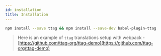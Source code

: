 ```yaml
---
id: installation
title: Installation
---
```


```bash
npm install --save ttag && npm install --save-dev babel-plugin-ttag
```

> Here is an example of `ttag` translations setup with webpack - [https://github.com/ttag-org/ttag-demo](https://github.com/ttag-org/ttag-demo)
